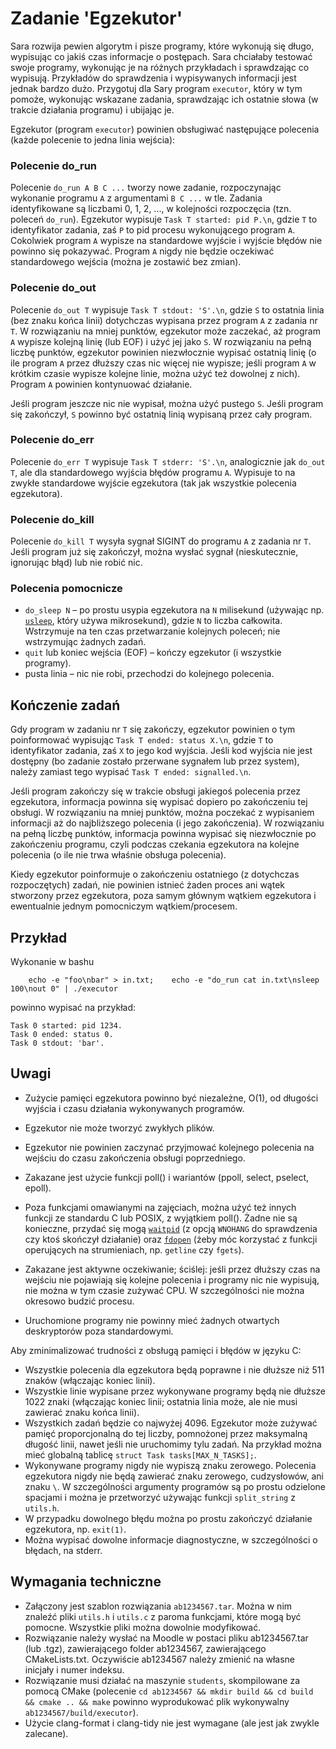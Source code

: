
Zadanie 'Egzekutor'
===================

  

Sara rozwija pewien algorytm i pisze programy, które wykonują się długo, wypisując co jakiś czas informacje o postępach. Sara chciałaby testować swoje programy, wykonując je na różnych przykładach i sprawdzając co wypisują. Przykładów do sprawdzenia i wypisywanych informacji jest jednak bardzo dużo. Przygotuj dla Sary program `executor`, który w tym pomoże, wykonując wskazane zadania, sprawdzając ich ostatnie słowa (w trakcie działania programu) i ubijając je.

Egzekutor (program `executor`) powinien obsługiwać następujące polecenia (każde polecenie to jedna linia wejścia):

### Polecenie do_run

Polecenie `do_run A B C ...` tworzy nowe zadanie, rozpoczynając wykonanie programu `A` z argumentami `B C ...` w tle. Zadania identyfikowane są liczbami 0, 1, 2, ..., w kolejności rozpoczęcia (tzn. poleceń `do_run`). Egzekutor wypisuje `Task T started: pid P.\n`, gdzie `T` to identyfikator zadania, zaś `P` to pid procesu wykonującego program `A`. Cokolwiek program `A` wypisze na standardowe wyjście i wyjście błędów nie powinno się pokazywać. Program `A` nigdy nie będzie oczekiwać standardowego wejścia (można je zostawić bez zmian).

### Polecenie do_out

Polecenie `do_out T` wypisuje `Task T stdout: 'S'.\n`, gdzie `S` to ostatnia linia (bez znaku końca linii) dotychczas wypisana przez program `A` z zadania nr `T`. W rozwiązaniu na mniej punktów, egzekutor może zaczekać, aż program `A` wypisze kolejną linię (lub EOF) i użyć jej jako `S`. W rozwiązaniu na pełną liczbę punktów, egzekutor powinien niezwłocznie wypisać ostatnią linię (o ile program `A` przez dłuższy czas nic więcej nie wypisze; jeśli program `A` w krótkim czasie wypisze kolejne linie, można użyć też dowolnej z nich). Program `A` powinien kontynuować działanie.

Jeśli program jeszcze nic nie wypisał, można użyć pustego `S`. Jeśli program się zakończył, `S` powinno być ostatnią linią wypisaną przez cały program.

### Polecenie do_err

Polecenie `do_err T` wypisuje `Task T stderr: 'S'.\n`, analogicznie jak `do_out T`, ale dla standardowego wyjścia błędów programu `A`. Wypisuje to na zwykłe standardowe wyjście egzekutora (tak jak wszystkie polecenia egzekutora).

### Polecenie do_kill

Polecenie `do_kill T` wysyła sygnał SIGINT do programu `A` z zadania nr `T`. Jeśli program już się zakończył, można wysłać sygnał (nieskutecznie, ignorując błąd) lub nie robić nic.

### Polecenia pomocnicze

*   `do_sleep N` – po prostu usypia egzekutora na `N` milisekund (używając np. [`usleep`](https://linux.die.net/man/3/usleep), który używa mikrosekund), gdzie `N` to liczba całkowita. Wstrzymuje na ten czas przetwarzanie kolejnych poleceń; nie wstrzymując żadnych zadań.
*   `quit` lub koniec wejścia (EOF) – kończy egzekutor (i wszystkie programy).
*   pusta linia – nic nie robi, przechodzi do kolejnego polecenia.

Kończenie zadań
---------------

Gdy program w zadaniu nr `T` się zakończy, egzekutor powinien o tym poinformować wypisując `Task T ended: status X.\n`, gdzie `T` to identyfikator zadania, zaś `X` to jego kod wyjścia. Jeśli kod wyjścia nie jest dostępny (bo zadanie zostało przerwane sygnałem lub przez system), należy zamiast tego wypisać `Task T ended: signalled.\n`.

Jeśli program zakończy się w trakcie obsługi jakiegoś polecenia przez egzekutora, informacja powinna się wypisać dopiero po zakończeniu tej obsługi. W rozwiązaniu na mniej punktów, można poczekać z wypisaniem informacji aż do najbliższego polecenia (i jego zakończenia). W rozwiązaniu na pełną liczbę punktów, informacja powinna wypisać się niezwłocznie po zakończeniu programu, czyli podczas czekania egzekutora na kolejne polecenia (o ile nie trwa właśnie obsługa polecenia).

Kiedy egzekutor poinformuje o zakończeniu ostatniego (z dotychczas rozpoczętych) zadań, nie powinien istnieć żaden proces ani wątek stworzony przez egzekutora, poza samym głównym wątkiem egzekutora i ewentualnie jednym pomocniczym wątkiem/procesem.

Przykład
--------

Wykonanie w bashu

        echo -e "foo\nbar" > in.txt;    echo -e "do_run cat in.txt\nsleep 100\nout 0" | ./executor

powinno wypisać na przykład:

    Task 0 started: pid 1234.
    Task 0 ended: status 0.
    Task 0 stdout: 'bar'.
    

Uwagi
-----

*   Zużycie pamięci egzekutora powinno być niezależne, O(1), od długości wyjścia i czasu działania wykonywanych programów.
*   Egzekutor nie może tworzyć zwykłych plików.
*   Egzekutor nie powinien zaczynać przyjmować kolejnego polecenia na wejściu do czasu zakończenia obsługi poprzedniego.
*   Zakazane jest użycie funkcji poll() i wariantów (ppoll, select, pselect, epoll).  
    
*   Poza funkcjami omawianymi na zajęciach, można użyć też innych funkcji ze standardu C lub POSIX, z wyjątkiem poll(). Żadne nie są konieczne, przydać się mogą [`waitpid`](https://linux.die.net/man/3/wait) (z opcją `WNOHANG` do sprawdzenia czy ktoś skończył działanie) oraz [`fdopen`](https://linux.die.net/man/3/fdopen) (żeby móc korzystać z funkcji operujących na strumieniach, np. `getline` czy `fgets`).
*   Zakazane jest aktywne oczekiwanie; ściślej: jeśli przez dłuższy czas na wejściu nie pojawiają się kolejne polecenia i programy nic nie wypisują, nie można w tym czasie zużywać CPU. W szczególności nie można okresowo budzić procesu.
*   Uruchomione programy nie powinny mieć żadnych otwartych deskryptorów poza standardowymi.

Aby zminimalizować trudności z obsługą pamięci i błędów w języku C:

*   Wszystkie polecenia dla egzekutora będą poprawne i nie dłuższe niż 511 znaków (włączając koniec linii).
*   Wszystkie linie wypisane przez wykonywane programy będą nie dłuższe 1022 znaki (włączając koniec linii; ostatnia linia może, ale nie musi zawierać znaku końca linii).
*   Wszystkich zadań będzie co najwyżej 4096. Egzekutor może zużywać pamięć proporcjonalną do tej liczby, pomnożonej przez maksymalną długość linii, nawet jeśli nie uruchomimy tylu zadań. Na przykład można mieć globalną tablicę `struct Task tasks[MAX_N_TASKS];`.
*   Wykonywane programy nigdy nie wypiszą znaku zerowego. Polecenia egzekutora nigdy nie będą zawierać znaku zerowego, cudzysłowów, ani znaku `\`. W szczególności argumenty programów są po prostu odzielone spacjami i można je przetworzyć używając funkcji `split_string` z `utils.h`.
*   W przypadku dowolnego błędu można po prostu zakończyć działanie egzekutora, np. `exit(1)`.
*   Można wypisać dowolne informacje diagnostyczne, w szczególności o błędach, na stderr.

Wymagania techniczne
--------------------

*   Załączony jest szablon rozwiązania `ab1234567.tar`. Można w nim znaleźć pliki `utils.h` i `utils.c` z paroma funkcjami, które mogą być pomocne. Wszystkie pliki można dowolnie modyfikować.
*   Rozwiązanie należy wysłać na Moodle w postaci pliku ab1234567.tar (lub .tgz), zawierającego folder ab1234567, zawierającego CMakeLists.txt. Oczywiście ab1234567 należy zmienić na własne inicjały i numer indeksu.
*   Rozwiązanie musi działać na maszynie `students`, skompilowane za pomocą CMake (polecenie `cd ab1234567 && mkdir build && cd build && cmake .. && make` powinno wyprodukować plik wykonywalny `ab1234567/build/executor`).
*   Użycie clang-format i clang-tidy nie jest wymagane (ale jest jak zwykle zalecane).

